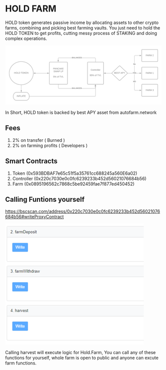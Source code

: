 # HOLD FARM

HOLD token generates passive income by allocating assets to other crypto farms, combining and picking best farming vaults. You just need to hold the HOLD TOKEN to get profits, cutting messy process of STAKING and doing complex operations.

![alt text](1.png "Overview")

In Short, HOLD token is backed by best APY asset from autofarm.network 



## Fees

1. 2% on transfer ( Burned )
2. 2% on farming profits ( Developers )


## Smart Contracts

1. Token (0x593BDBAF7e65c51f5a35761cc688245a560E6a02)
2. Controller (0x220c7030e0c0fc6239233b452d56021076684b56)
3. Farm (0x0895196562c7868c5be92459fae7f877ed450452)


## Calling Funtions yourself

https://bscscan.com/address/0x220c7030e0c0fc6239233b452d56021076684b56#writeProxyContract

![alt text](farm.png "Farm")

Calling harvest will execute logic for Hold.Farm, You can call any of these functions for yourself, whole farm is open to public and anyone can excute farm functions.

